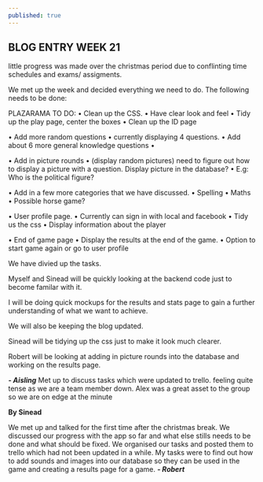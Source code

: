 ```yaml
---
published: true
---
```




## BLOG ENTRY WEEK 21

little progress was made over the christmas period due to conflinting time schedules and exams/ assigments.

We met up the week and decided everything we need to do. 
The following needs to be done:

PLAZARAMA TO DO:
•	Clean up the CSS. 
•	Have clear look and feel 
•	Tidy up the play page, center the boxes
•	Clean up the ID page


•	Add more random questions 
•	currently displaying 4 questions. 
•	Add about 6 more general knowledge questions
•	

•	Add in picture rounds 
•	(display random pictures) need to figure out how to display a picture with a question. Display picture in the database?
•	E.g: Who is the political figure?

•	Add in a few more categories that we have discussed.
•	Spelling
•	Maths
•	Possible horse game?

•	User profile page.
•	Currently can sign in with local and facebook
•	Tidy us the css
•	Display information about the player

•	End of game page
•	Display the results at the end of the game.
•	Option to start game again or go to user profile



We have divied up the tasks.

Myself and Sinead will be quickly looking at the backend code just to become familar with it. 

I will be doing quick mockups for the results and stats page to gain a further understanding of what we want to achieve.

We will also be keeping the blog updated.

Sinead will be tidying up the css just to make it look much clearer.

Robert will be looking at adding in picture rounds into the database and working on the results page.

_**- Aisling**_
Met up to discuss tasks which were updated to trello. feeling quite tense as we are a team member down. Alex was a great asset to the group so we are on edge at the minute

**By Sinead**


We met up and talked for the first time after the christmas break. We discussed our progress with the app so far and what else
stills needs to be done and what should be fixed. We organised our tasks and posted them to trello which had not been updated in
a while. My tasks were to find out how to add sounds and images into our database so they can be used in the game and creating a 
results page for a game.
_**- Robert**_
